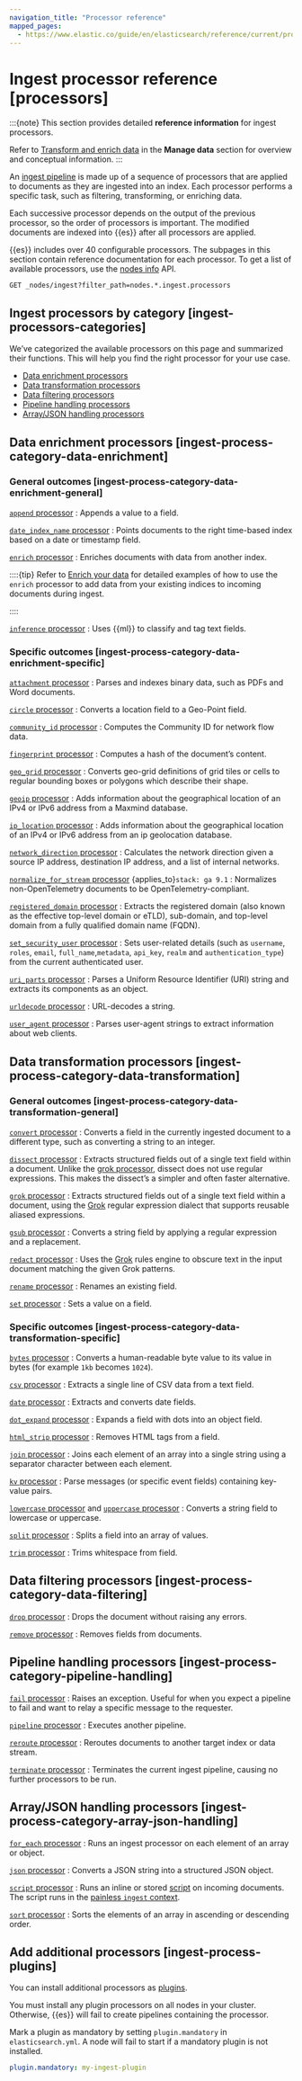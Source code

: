 ```yaml
---
navigation_title: "Processor reference"
mapped_pages:
  - https://www.elastic.co/guide/en/elasticsearch/reference/current/processors.html
---
```


# Ingest processor reference [processors]

:::{note}
This section provides detailed **reference information** for ingest processors.

Refer to [Transform and enrich data](docs-content://manage-data/ingest/transform-enrich.md) in the **Manage data** section for overview and conceptual information.
:::

An [ingest pipeline](docs-content://manage-data/ingest/transform-enrich/ingest-pipelines.md) is made up of a sequence of processors that are applied to documents as they are ingested into an index. Each processor performs a specific task, such as filtering, transforming, or enriching data.

Each successive processor depends on the output of the previous processor, so the order of processors is important. The modified documents are indexed into {{es}} after all processors are applied.

{{es}} includes over 40 configurable processors. The subpages in this section contain reference documentation for each processor. To get a list of available processors, use the [nodes info](https://www.elastic.co/docs/api/doc/elasticsearch/operation/operation-nodes-info) API.

```console
GET _nodes/ingest?filter_path=nodes.*.ingest.processors
```


## Ingest processors by category [ingest-processors-categories]

We’ve categorized the available processors on this page and summarized their functions. This will help you find the right processor for your use case.

* [Data enrichment processors](#ingest-process-category-data-enrichment)
* [Data transformation processors](#ingest-process-category-data-transformation)
* [Data filtering processors](#ingest-process-category-data-filtering)
* [Pipeline handling processors](#ingest-process-category-pipeline-handling)
* [Array/JSON handling processors](#ingest-process-category-array-json-handling)


## Data enrichment processors [ingest-process-category-data-enrichment]


### General outcomes [ingest-process-category-data-enrichment-general]

[`append` processor](/reference/enrich-processor/append-processor.md)
:   Appends a value to a field.

[`date_index_name` processor](/reference/enrich-processor/date-index-name-processor.md)
:   Points documents to the right time-based index based on a date or timestamp field.

[`enrich` processor](/reference/enrich-processor/enrich-processor.md)
:   Enriches documents with data from another index.

::::{tip}
Refer to [Enrich your data](docs-content://manage-data/ingest/transform-enrich/data-enrichment.md) for detailed examples of how to use the `enrich` processor to add data from your existing indices to incoming documents during ingest.

::::


[`inference` processor](/reference/enrich-processor/inference-processor.md)
:   Uses {{ml}} to classify and tag text fields.


### Specific outcomes [ingest-process-category-data-enrichment-specific]

[`attachment` processor](/reference/enrich-processor/attachment.md)
:   Parses and indexes binary data, such as PDFs and Word documents.

[`circle` processor](/reference/enrich-processor/ingest-circle-processor.md)
:   Converts a location field to a Geo-Point field.

[`community_id` processor](/reference/enrich-processor/community-id-processor.md)
:   Computes the Community ID for network flow data.

[`fingerprint` processor](/reference/enrich-processor/fingerprint-processor.md)
:   Computes a hash of the document’s content.

[`geo_grid` processor](/reference/enrich-processor/ingest-geo-grid-processor.md)
:   Converts geo-grid definitions of grid tiles or cells to regular bounding boxes or polygons which describe their shape.

[`geoip` processor](/reference/enrich-processor/geoip-processor.md)
:   Adds information about the geographical location of an IPv4 or IPv6 address from a Maxmind database.

[`ip_location` processor](/reference/enrich-processor/ip-location-processor.md)
:   Adds information about the geographical location of an IPv4 or IPv6 address from an ip geolocation database.

[`network_direction` processor](/reference/enrich-processor/network-direction-processor.md)
:   Calculates the network direction given a source IP address, destination IP address, and a list of internal networks.

[`normalize_for_stream` processor](/reference/enrich-processor/normalize-for-stream.md) {applies_to}`stack: ga 9.1`
:   Normalizes non-OpenTelemetry documents to be OpenTelemetry-compliant.

[`registered_domain` processor](/reference/enrich-processor/registered-domain-processor.md)
:   Extracts the registered domain (also known as the effective top-level domain or eTLD), sub-domain, and top-level domain from a fully qualified domain name (FQDN).

[`set_security_user` processor](/reference/enrich-processor/ingest-node-set-security-user-processor.md)
:   Sets user-related details (such as `username`,  `roles`, `email`, `full_name`,`metadata`, `api_key`, `realm` and `authentication_type`) from the current authenticated user.

[`uri_parts` processor](/reference/enrich-processor/uri-parts-processor.md)
:   Parses a Uniform Resource Identifier (URI) string and extracts its components as an object.

[`urldecode` processor](/reference/enrich-processor/urldecode-processor.md)
:   URL-decodes a string.

[`user_agent` processor](/reference/enrich-processor/user-agent-processor.md)
:   Parses user-agent strings to extract information about web clients.


## Data transformation processors [ingest-process-category-data-transformation]


### General outcomes [ingest-process-category-data-transformation-general]

[`convert` processor](/reference/enrich-processor/convert-processor.md)
:   Converts a field in the currently ingested document to a different type, such as converting a string to an integer.

[`dissect` processor](/reference/enrich-processor/dissect-processor.md)
:   Extracts structured fields out of a single text field within a document. Unlike the [grok processor](/reference/enrich-processor/grok-processor.md), dissect does not use regular expressions. This makes the dissect’s a simpler and often faster alternative.

[`grok` processor](/reference/enrich-processor/grok-processor.md)
:   Extracts structured fields out of a single text field within a document, using the [Grok](docs-content://explore-analyze/scripting/grok.md) regular expression dialect that supports reusable aliased expressions.

[`gsub` processor](/reference/enrich-processor/gsub-processor.md)
:   Converts a string field by applying a regular expression and a replacement.

[`redact` processor](/reference/enrich-processor/redact-processor.md)
:   Uses the [Grok](docs-content://explore-analyze/scripting/grok.md) rules engine to obscure text in the input document matching the given Grok patterns.

[`rename` processor](/reference/enrich-processor/rename-processor.md)
:   Renames an existing field.

[`set` processor](/reference/enrich-processor/set-processor.md)
:   Sets a value on a field.


### Specific outcomes [ingest-process-category-data-transformation-specific]

[`bytes` processor](/reference/enrich-processor/bytes-processor.md)
:   Converts a human-readable byte value to its value in bytes (for example `1kb` becomes `1024`).

[`csv` processor](/reference/enrich-processor/csv-processor.md)
:   Extracts a single line of CSV data from a text field.

[`date` processor](/reference/enrich-processor/date-processor.md)
:   Extracts and converts date fields.

[`dot_expand` processor](/reference/enrich-processor/dot-expand-processor.md)
:   Expands a field with dots into an object field.

[`html_strip` processor](/reference/enrich-processor/htmlstrip-processor.md)
:   Removes HTML tags from a field.

[`join` processor](/reference/enrich-processor/join-processor.md)
:   Joins each element of an array into a single string using a separator character between each element.

[`kv` processor](/reference/enrich-processor/kv-processor.md)
:   Parse messages (or specific event fields) containing key-value pairs.

[`lowercase` processor](/reference/enrich-processor/lowercase-processor.md) and [`uppercase` processor](/reference/enrich-processor/uppercase-processor.md)
:   Converts a string field to lowercase or uppercase.

[`split` processor](/reference/enrich-processor/split-processor.md)
:   Splits a field into an array of values.

[`trim` processor](/reference/enrich-processor/trim-processor.md)
:   Trims whitespace from field.


## Data filtering processors [ingest-process-category-data-filtering]

[`drop` processor](/reference/enrich-processor/drop-processor.md)
:   Drops the document without raising any errors.

[`remove` processor](/reference/enrich-processor/remove-processor.md)
:   Removes fields from documents.


## Pipeline handling processors [ingest-process-category-pipeline-handling]

[`fail` processor](/reference/enrich-processor/fail-processor.md)
:   Raises an exception. Useful for when you expect a pipeline to fail and want to relay a specific message to the requester.

[`pipeline` processor](/reference/enrich-processor/pipeline-processor.md)
:   Executes another pipeline.

[`reroute` processor](/reference/enrich-processor/reroute-processor.md)
:   Reroutes documents to another target index or data stream.

[`terminate` processor](/reference/enrich-processor/terminate-processor.md)
:   Terminates the current ingest pipeline, causing no further processors to be run.


## Array/JSON handling processors [ingest-process-category-array-json-handling]

[`for_each` processor](/reference/enrich-processor/foreach-processor.md)
:   Runs an ingest processor on each element of an array or object.

[`json` processor](/reference/enrich-processor/json-processor.md)
:   Converts a JSON string into a structured JSON object.

[`script` processor](/reference/enrich-processor/script-processor.md)
:   Runs an inline or stored [script](docs-content://explore-analyze/scripting.md) on incoming documents. The script runs in the [painless `ingest` context](/reference/scripting-languages/painless/painless-ingest-processor-context.md).

[`sort` processor](/reference/enrich-processor/sort-processor.md)
:   Sorts the elements of an array in ascending or descending order.


## Add additional processors [ingest-process-plugins]

You can install additional processors as [plugins](/reference/elasticsearch-plugins/index.md).

You must install any plugin processors on all nodes in your cluster. Otherwise, {{es}} will fail to create pipelines containing the processor.

Mark a plugin as mandatory by setting `plugin.mandatory` in `elasticsearch.yml`. A node will fail to start if a mandatory plugin is not installed.

```yaml
plugin.mandatory: my-ingest-plugin
```














































